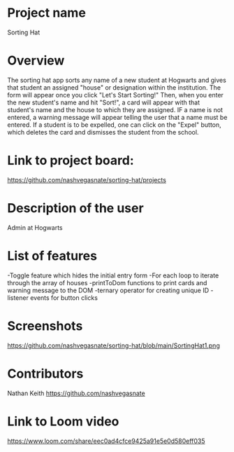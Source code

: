 # Project name 
Sorting Hat

# Overview
The sorting hat app sorts any name of a new student at Hogwarts and gives that student an assigned "house" or designation within the institution. The form will appear once you click "Let's Start Sorting!" Then, when you enter the new student's name and hit "Sort!", a card will appear with that student's name and the house to which they are assigned. IF a name is not entered, a warning message will appear telling the user that a name must be entered. If a student is to be expelled, one can click on the "Expel" button, which deletes the card and dismisses the student from the school.

# Link to project board:
https://github.com/nashvegasnate/sorting-hat/projects

# Description of the user
Admin at Hogwarts

# List of features
-Toggle feature which hides the initial entry form
-For each loop to iterate through the array of houses
-printToDom functions to print cards and warning message to the DOM
-ternary operator for creating unique ID
-listener events for button clicks

# Screenshots
https://github.com/nashvegasnate/sorting-hat/blob/main/SortingHat1.png

# Contributors
Nathan Keith
https://github.com/nashvegasnate


# Link to Loom video
 https://www.loom.com/share/eec0ad4cfce9425a91e5e0d580eff035
